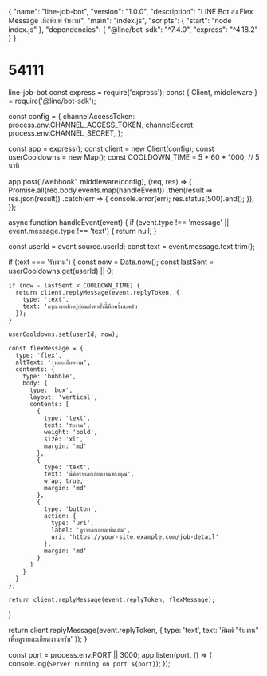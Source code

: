 {
  "name": "line-job-bot",
  "version": "1.0.0",
  "description": "LINE Bot ส่ง Flex Message เมื่อพิมพ์ รับงาน",
  "main": "index.js",
  "scripts": {
    "start": "node index.js"
  },
  "dependencies": {
    "@line/bot-sdk": "^7.4.0",
    "express": "^4.18.2"
  }
}
# 54111
line-job-bot
const express = require('express');
const { Client, middleware } = require('@line/bot-sdk');

const config = {
  channelAccessToken: process.env.CHANNEL_ACCESS_TOKEN,
  channelSecret: process.env.CHANNEL_SECRET,
};

const app = express();
const client = new Client(config);
const userCooldowns = new Map();
const COOLDOWN_TIME = 5 * 60 * 1000; // 5 นาที

app.post('/webhook', middleware(config), (req, res) => {
  Promise.all(req.body.events.map(handleEvent))
    .then(result => res.json(result))
    .catch(err => {
      console.error(err);
      res.status(500).end();
    });
});

async function handleEvent(event) {
  if (event.type !== 'message' || event.message.type !== 'text') {
    return null;
  }

  const userId = event.source.userId;
  const text = event.message.text.trim();

  if (text === 'รับงาน') {
    const now = Date.now();
    const lastSent = userCooldowns.get(userId) || 0;

    if (now - lastSent < COOLDOWN_TIME) {
      return client.replyMessage(event.replyToken, {
        type: 'text',
        text: 'กรุณารอสักครู่ก่อนส่งคำสั่งนี้อีกครั้งนะครับ'
      });
    }

    userCooldowns.set(userId, now);

    const flexMessage = {
      type: 'flex',
      altText: 'รายละเอียดงาน',
      contents: {
        type: 'bubble',
        body: {
          type: 'box',
          layout: 'vertical',
          contents: [
            {
              type: 'text',
              text: 'รับงาน',
              weight: 'bold',
              size: 'xl',
              margin: 'md'
            },
            {
              type: 'text',
              text: 'นี่คือรายละเอียดงานของคุณ',
              wrap: true,
              margin: 'md'
            },
            {
              type: 'button',
              action: {
                type: 'uri',
                label: 'ดูรายละเอียดเพิ่มเติม',
                uri: 'https://your-site.example.com/job-detail'
              },
              margin: 'md'
            }
          ]
        }
      }
    };

    return client.replyMessage(event.replyToken, flexMessage);
  }

  return client.replyMessage(event.replyToken, {
    type: 'text',
    text: 'พิมพ์ "รับงาน" เพื่อดูรายละเอียดงานครับ'
  });
}

const port = process.env.PORT || 3000;
app.listen(port, () => {
  console.log(`Server running on port ${port}`);
});
